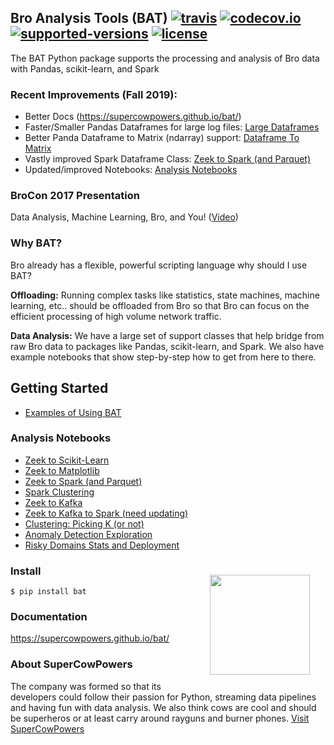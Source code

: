 ## Bro Analysis Tools (BAT) [![travis](https://travis-ci.org/SuperCowPowers/bat.svg?branch=master)](https://travis-ci.org/SuperCowPowers/bat) [![codecov.io](http://codecov.io/github/SuperCowPowers/bat/coverage.svg?branch=master)](http://codecov.io/github/SuperCowPowers/bat?branch=master) [![supported-versions](https://img.shields.io/pypi/pyversions/bat.svg)](https://pypi.python.org/pypi/bat) [![license](https://img.shields.io/badge/License-Apache%202.0-green.svg)](https://choosealicense.com/licenses/apache-2.0) 

The BAT Python package supports the processing and analysis of Bro data
with Pandas, scikit-learn, and Spark

### Recent Improvements (Fall 2019):
- Better Docs (<https://supercowpowers.github.io/bat/>)
- Faster/Smaller Pandas Dataframes for large log files: [Large Dataframes](https://supercowpowers.github.io/bat/large_dataframes.html)
- Better Panda Dataframe to Matrix (ndarray) support: [Dataframe To Matrix](https://supercowpowers.github.io/bat/dataframe_to_matrix.html)
- Vastly improved Spark Dataframe Class: [Zeek to Spark (and Parquet)](https://nbviewer.jupyter.org/github/SuperCowPowers/bat/blob/master/notebooks/Zeek_to_Spark.ipynb)
- Updated/improved Notebooks: [Analysis Notebooks](#analysis-notebooks)


### BroCon 2017 Presentation

Data Analysis, Machine Learning, Bro, and You!
([Video](https://www.youtube.com/watch?v=pG5lU9CLnIU))

### Why BAT?

Bro already has a flexible, powerful scripting language why should I use
BAT?

**Offloading:** Running complex tasks like statistics, state machines,
machine learning, etc.. should be offloaded from Bro so that Bro can
focus on the efficient processing of high volume network traffic.

**Data Analysis:** We have a large set of support classes that help
bridge from raw Bro data to packages like Pandas, scikit-learn, and
Spark. We also have example notebooks that show step-by-step how to get
from here to there.


## Getting Started
- [Examples of Using BAT](https://supercowpowers.github.io/bat/examples.html)

### Analysis Notebooks

- [Zeek to Scikit-Learn](https://nbviewer.jupyter.org/github/SuperCowPowers/bat/blob/master/notebooks/Zeek_to_Scikit_Learn.ipynb)
- [Zeek to Matplotlib](https://nbviewer.jupyter.org/github/SuperCowPowers/bat/blob/master/notebooks/Zeek_to_Plot.ipynb)
- [Zeek to Spark (and Parquet)](https://nbviewer.jupyter.org/github/SuperCowPowers/bat/blob/master/notebooks/Zeek_to_Spark.ipynb)
- [Spark Clustering](https://nbviewer.jupyter.org/github/SuperCowPowers/bat/blob/master/notebooks/Spark_Clustering.ipynb)
- [Zeek to Kafka](https://nbviewer.jupyter.org/github/SuperCowPowers/bat/blob/master/notebooks/Zeek_to_Kafka.ipynb)
- [Zeek to Kafka to Spark (need updating)](https://nbviewer.jupyter.org/github/SuperCowPowers/bat/blob/master/notebooks/Zeek_to_Kafka_to_Spark.ipynb)
- [Clustering: Picking K (or not)](https://nbviewer.jupyter.org/github/SuperCowPowers/bat/blob/master/notebooks/Clustering_Picking_K.ipynb)
- [Anomaly Detection Exploration](https://nbviewer.jupyter.org/github/SuperCowPowers/bat/blob/master/notebooks/Anomaly_Detection.ipynb)
- [Risky Domains Stats and Deployment](https://nbviewer.jupyter.org/github/SuperCowPowers/bat/blob/master/notebooks/Risky_Domains.ipynb)


<img align="right" style="padding:25px" src="notebooks/images/SCP_med.png" width="160">

### Install

    $ pip install bat

### Documentation
<https://supercowpowers.github.io/bat/>


### About SuperCowPowers
The company was formed so that its developers could follow their passion for Python, streaming data pipelines and having fun with data analysis. We also think cows are cool and should be superheros or at least carry around rayguns and burner phones. <a href="https://www.supercowpowers.com" target="_blank">Visit SuperCowPowers</a>

